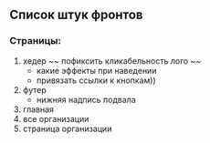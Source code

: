 ## Cписок штук фронтов
### Cтраницы:
1. хедер
    ~~ пофиксить кликабельность лого ~~
    - какие эффекты при наведении
    - привязать ссылки к кнопкам))
2. футер
    - нижняя надпись подвала
3. главная
4. все организации
5. страница организации
